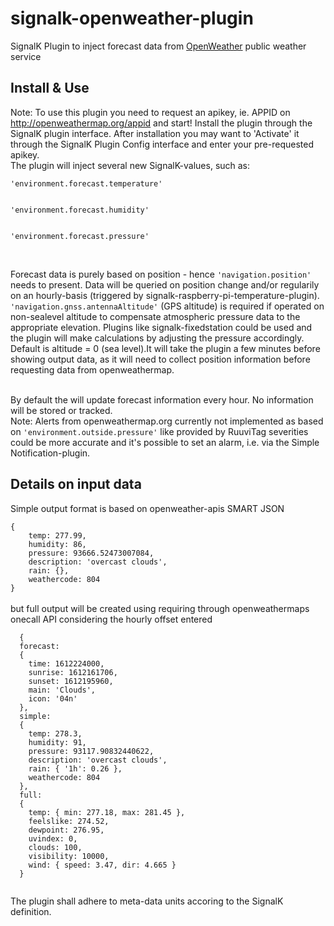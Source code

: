 # signalk-openweather-plugin
SignalK Plugin to inject forecast data from <a href="https://openweathermap.org/">OpenWeather</a> public weather service

## Install & Use
Note: To use this plugin you need to request an apikey, ie. APPID on http://openweathermap.org/appid and start!
Install the plugin through the SignalK plugin interface. After installation you may want to 'Activate' it through the SignalK Plugin Config interface and enter your pre-requested apikey.<br>The plugin will inject several new SignalK-values, such as:<br>
<p>
<code>'environment.forecast.temperature'<br><br>
'environment.forecast.humidity'<br><br>
'environment.forecast.pressure'<br><br></code><br>
</p>
<p>Forecast data is purely based on position - hence <code>'navigation.position'</code> needs to present. Data will be queried on position change and/or regularily on an hourly-basis (triggered by signalk-raspberry-pi-temperature-plugin). <code>'navigation.gnss.antennaAltitude'</code> (GPS altitude) is required if operated on non-sealevel altitude to compensate atmospheric pressure data to the appropriate elevation. Plugins like signalk-fixedstation could be used and the plugin will make calculations by adjusting the pressure accordingly. Default is altitude = 0 (sea level).It will take the plugin a few minutes before showing output data, as it will need to collect position information before requesting data from openweathermap.</p><br> 
By default the will update forecast information every hour. No information will be stored or tracked.<br>
Note: Alerts from openweathermap.org currently not implemented as based on <code>'environment.outside.pressure'</code> like provided by RuuviTag severities could be more accurate and it's possible to set an alarm, i.e. via the Simple Notification-plugin.<br>

## Details on input data
<p>Simple output format is based on openweather-apis SMART JSON<br>
<code> 
{ 
    temp: 277.99,
    humidity: 86,
    pressure: 93666.52473007084,
    description: 'overcast clouds',
    rain: {},
    weathercode: 804 
} 
</code><br>but full output will be created using requiring through openweathermaps onecall API considering the hourly offset entered<br>
<code>
  { 
  forecast:
  { 
    time: 1612224000,
    sunrise: 1612161706,
    sunset: 1612195960,
    main: 'Clouds',
    icon: '04n' 
  },
  simple:
  { 
    temp: 278.3,
    humidity: 91,
    pressure: 93117.90832440622,
    description: 'overcast clouds',
    rain: { '1h': 0.26 },
    weathercode: 804 
  },
  full:
  { 
    temp: { min: 277.18, max: 281.45 },
    feelslike: 274.52,
    dewpoint: 276.95,
    uvindex: 0,
    clouds: 100,
    visibility: 10000,
    wind: { speed: 3.47, dir: 4.665 } 
  }
  </code></p>
  
The plugin shall adhere to meta-data units accoring to the SignalK definition.
